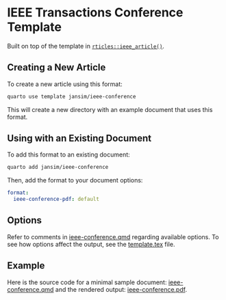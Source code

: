 
# IEEE Transactions Conference Template

Built on top of the template in [`rticles::ieee_article()`](https://pkgs.rstudio.com/rticles/reference/ieee_article.html).

## Creating a New Article

To create a new article using this format:

```bash
quarto use template jansim/ieee-conference
```

This will create a new directory with an example document that uses this format.

## Using with an Existing Document

To add this format to an existing document:

```bash
quarto add jansim/ieee-conference
```

Then, add the format to your document options:

```yaml
format:
  ieee-conference-pdf: default
```    

## Options

Refer to comments in [ieee-conference.qmd](ieee-conference.qmd) regarding available options. To see how options affect the output, see the [template.tex](_extensions/ieee-conference/template.tex) file.

## Example

Here is the source code for a minimal sample document: [ieee-conference.qmd](ieee-conference.qmd) and the rendered output: [ieee-conference.pdf](ieee-conference.pdf).
